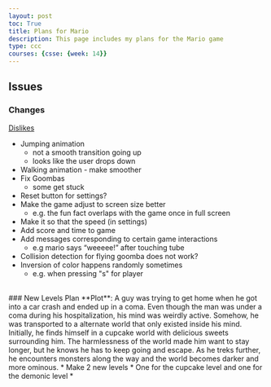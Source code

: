```yaml
---
layout: post
toc: True
title: Plans for Mario
description: This page includes my plans for the Mario game 
type: ccc
courses: {csse: {week: 14}}
---
```

## Issues
### Changes
<ins>Dislikes</ins>
* Jumping animation
    * not a smooth transition going up
    * looks like the user drops down
* Walking animation - make smoother
* Fix Goombas
    * some get stuck
* Reset button for settings?
* Make the game adjust to screen size better
    * e.g. the fun fact overlaps with the game once in full screen
* Make it so that the speed (in settings) 
* Add score and time to game
* Add messages corresponding to certain game interactions
    * e.g mario says “weeeee!” after touching tube
* Collision detection for flying goomba does not work?
* Inversion of color happens randomly sometimes
    * e.g. when pressing "s" for player

<br>
### New Levels Plan
**Plot**: A guy was trying to get home when he got into a car crash and ended up in a coma. Even though the man was under a coma during his hospitalization, his mind was weirdly active. Somehow, he was transported to a alternate world that only existed inside his mind. Initially, he finds himself in a cupcake world with delicious sweets surrounding him. The harmlessness of the world made him want to stay longer, but he knows he has to keep going and escape. As he treks further, he encounters monsters along the way and the world becomes darker and more ominous.
* Make 2 new levels
    * One for the cupcake level and one for the demonic level
* 


